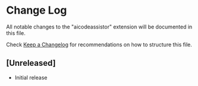 # Change Log

All notable changes to the "aicodeassistor" extension will be documented in this file.

Check [Keep a Changelog](http://keepachangelog.com/) for recommendations on how to structure this file.

## [Unreleased]

- Initial release